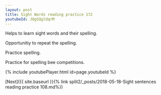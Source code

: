 ```yaml
---
layout: post
title: Sight Words reading practice 172
youtubeId: JOgSQglUqrM
---
```

 
 
Helps to learn sight words and their spelling.

Opportunitiy to repeat the spelling. 

Practice spelling. 
 
Practice for spelling bee competitions. 
 
{% include youtubePlayer.html id=page.youtubeId %}
 
 

[Next]({{ site.baseurl }}{% link  split2/_posts/2018-05-18-Sight sentences reading practice 108.md%})
 
